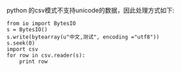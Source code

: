 python 的csv模式不支持unicode的数据，因此处理方式如下:
```
from io import BytesIO
s = BytesIO()
s.write(bytearray(u"中文,测试", encoding ="utf8"))
s.seek(0)
import csv
for row in csv.reader(s):
    print row
```
